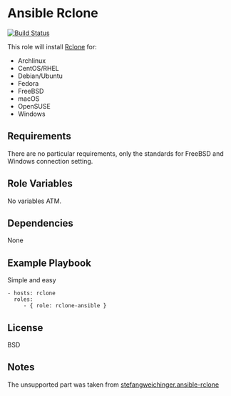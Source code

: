 Ansible Rclone
=========

[![Build Status](https://travis-ci.org/charliemaiors/rclone-ansible.svg?branch=master)](https://travis-ci.org/charliemaiors/rclone-ansible)

This role will install [Rclone](https://rclone.org/) for:

* Archlinux
* CentOS/RHEL
* Debian/Ubuntu
* Fedora
* FreeBSD
* macOS
* OpenSUSE
* Windows

Requirements
------------

There are no particular requirements, only the standards for FreeBSD and Windows connection setting.

Role Variables
--------------

No variables ATM.

Dependencies
------------

None

Example Playbook
----------------

Simple and easy

    - hosts: rclone
      roles:
         - { role: rclone-ansible }

License
-------

BSD

Notes
-------

The unsupported part was taken from [stefangweichinger.ansible-rclone](https://github.com/stefangweichinger/ansible-rclone)
